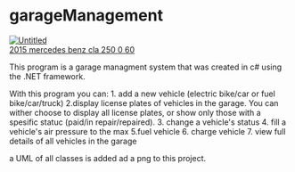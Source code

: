 # garageManagement
<a href="https://ibb.co/v3VXYnr"><img src="https://i.ibb.co/hBLYfzn/Untitled.png" alt="Untitled" border="0"></a><br /><a target='_blank' href='https://statewideinventory.org/mercedes-0-60-times'>2015 mercedes benz cla 250 0 60</a><br />
<p></p>
This program is a garage managment system that was created in c# using the .NET framework. 
<p></p>
With this program you can:
1. add a new vehicle (electric bike/car or fuel bike/car/truck)
2.display license plates of vehicles in the garage. You can wither choose to display all license plates, or show only those with a spesific statuc (paid/in repair/repaired).
3. change a vehicle's status
4. fill a vehicle's air pressure to the max
5.fuel vehicle 
6. charge vehicle
7. view full details of all vehicles in the garage

a UML of all classes is added ad a png to this project.
